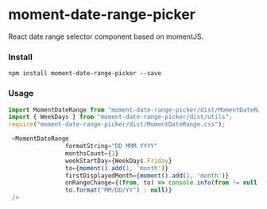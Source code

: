 # moment-date-range-picker
React date range selector component based on momentJS.

### Install
```
npm install moment-date-range-picker --save
```

### Usage
```js
import MomentDateRange from "moment-date-range-picker/dist/MomentDateRange";
import { WeekDays } from "moment-date-range-picker/dist/utils";
require("moment-date-range-picker/dist/MomentDateRange.css");

 <MomentDateRange
                formatString="DD MMM YYYY"
                monthsCount={1}
                weekStartDay={WeekDays.Friday}
                to={moment().add(1, 'month')}
                firstDisplayedMonth={moment().add(1, 'month')}
                onRangeChange={(from, to) => console.info(from != null ? from.format("MM/DD/YY") : null, to != null ?          
                to.format("MM/DD/YY") : null)}
 />
```

